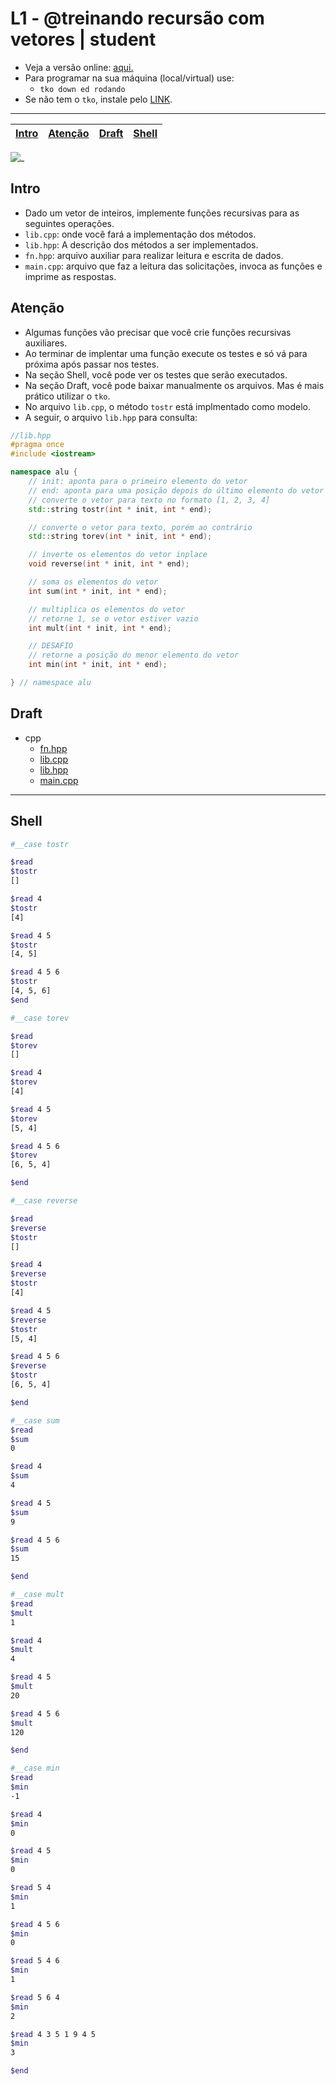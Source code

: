 # L1 - @treinando recursão com vetores | student

- Veja a versão online: [aqui.](https://github.com/qxcodeed/arcade/blob/master/base/rodando/Readme.md)
- Para programar na sua máquina (local/virtual) use:
  - `tko down ed rodando`
- Se não tem o `tko`, instale pelo [LINK](https://github.com/senapk/tko#tko).

---

<!-- toch -->
[Intro](#intro) | [Atenção](#atenção) | [Draft](#draft) | [Shell](#shell)
-- | -- | -- | --
<!-- toch -->

![_](https://raw.githubusercontent.com/qxcodeed/arcade/master/base/rodando/cover.jpg)

## Intro

- Dado um vetor de inteiros, implemente funções recursivas para as seguintes operações.
- `lib.cpp`: onde você fará a implementação dos métodos.
- `lib.hpp`: A descrição dos métodos a ser implementados.
- `fn.hpp`: arquivo auxiliar para realizar leitura e escrita de dados.
- `main.cpp`: arquivo que faz a leitura das solicitações, invoca as funções e imprime as respostas.

## Atenção

- Algumas funções vão precisar que você crie funções recursivas auxiliares.
- Ao terminar de implentar uma função execute os testes e só vá para próxima após passar nos testes.
- Na seção Shell, você pode ver os testes que serão executados.
- Na seção Draft, você pode baixar manualmente os arquivos. Mas é mais prático utilizar o `tko`.
- No arquivo `lib.cpp`, o método `tostr` está implmentado como modelo.
- A seguir, o arquivo `lib.hpp` para consulta:

<!-- load src/cpp/lib.hpp fenced:cpp -->

```cpp
//lib.hpp
#pragma once
#include <iostream>

namespace alu {
    // init: aponta para o primeiro elemento do vetor
    // end: aponta para uma posição depois do último elemento do vetor
    // converte o vetor para texto no formato [1, 2, 3, 4]
    std::string tostr(int * init, int * end);

    // converte o vetor para texto, porém ao contrário
    std::string torev(int * init, int * end);

    // inverte os elementos do vetor inplace
    void reverse(int * init, int * end);

    // soma os elementos do vetor
    int sum(int * init, int * end);

    // multiplica os elementos do vetor
    // retorne 1, se o vetor estiver vazio
    int mult(int * init, int * end);

    // DESAFIO
    // retorne a posição do menor elemento do vetor
    int min(int * init, int * end);

} // namespace alu
```

<!-- load -->

## Draft

<!-- draft -->
- cpp
  - [fn.hpp](https://github.com/qxcodeed/arcade/blob/master/base/rodando/.cache/lang/cpp/fn.hpp)
  - [lib.cpp](https://github.com/qxcodeed/arcade/blob/master/base/rodando/.cache/lang/cpp/lib.cpp)
  - [lib.hpp](https://github.com/qxcodeed/arcade/blob/master/base/rodando/.cache/lang/cpp/lib.hpp)
  - [main.cpp](https://github.com/qxcodeed/arcade/blob/master/base/rodando/.cache/lang/cpp/main.cpp)

<!-- draft -->

___

## Shell
  
```bash
#__case tostr

$read
$tostr
[]

$read 4
$tostr
[4]

$read 4 5
$tostr
[4, 5]

$read 4 5 6
$tostr
[4, 5, 6]
$end
```

```bash
#__case torev

$read
$torev
[]

$read 4
$torev
[4]

$read 4 5
$torev
[5, 4]

$read 4 5 6
$torev
[6, 5, 4]

$end
```

```bash
#__case reverse

$read
$reverse
$tostr
[]

$read 4
$reverse
$tostr
[4]

$read 4 5
$reverse
$tostr
[5, 4]

$read 4 5 6
$reverse
$tostr
[6, 5, 4]

$end
```

```bash
#__case sum
$read
$sum
0

$read 4
$sum
4

$read 4 5
$sum
9

$read 4 5 6
$sum
15

$end
```

```bash
#__case mult
$read
$mult
1

$read 4
$mult
4

$read 4 5
$mult
20

$read 4 5 6
$mult
120

$end
```

```bash
#__case min
$read
$min
-1

$read 4
$min
0

$read 4 5
$min
0

$read 5 4
$min
1

$read 4 5 6
$min
0

$read 5 4 6
$min
1

$read 5 6 4
$min
2

$read 4 3 5 1 9 4 5
$min
3

$end
```
